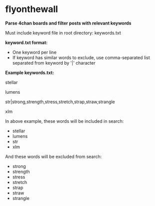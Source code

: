 # flyonthewall

<b>Parse 4chan boards and filter posts with relevant keywords</b>

Must include keyword file in root directory: keywords.txt

<b>keyword.txt format:</b>
 - One keyword per line
 - If keyword has similar words to exclude, use comma-separated list separated from keyword by '|'  character

<b>Example keywords.txt:</b>

stellar

lumens

str|strong,strength,stress,stretch,strap,straw,strangle

xlm

In above example, these words will be included in search:
- stellar
- lumens
- str
- xlm

And these words will be excluded from search:
- strong
- strength
- stress
- stretch
- strap
- straw
- strangle
